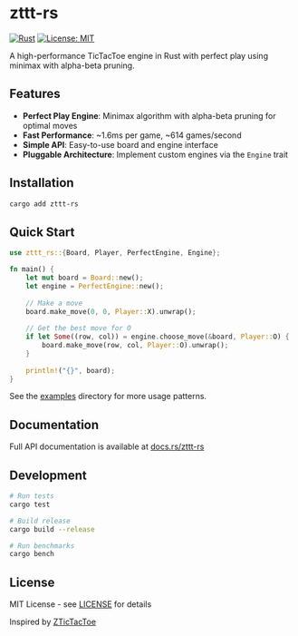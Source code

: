 # zttt-rs

[![Rust](https://img.shields.io/badge/rust-1.90%2B-orange.svg)](https://www.rust-lang.org/)
[![License: MIT](https://img.shields.io/badge/License-MIT-blue.svg)](LICENSE)

A high-performance TicTacToe engine in Rust with perfect play using minimax with alpha-beta pruning.

## Features

- **Perfect Play Engine**: Minimax algorithm with alpha-beta pruning for optimal moves
- **Fast Performance**: ~1.6ms per game, ~614 games/second
- **Simple API**: Easy-to-use board and engine interface
- **Pluggable Architecture**: Implement custom engines via the `Engine` trait

## Installation

```bash
cargo add zttt-rs
```

## Quick Start

```rust
use zttt_rs::{Board, Player, PerfectEngine, Engine};

fn main() {
    let mut board = Board::new();
    let engine = PerfectEngine::new();
    
    // Make a move
    board.make_move(0, 0, Player::X).unwrap();
    
    // Get the best move for O
    if let Some((row, col)) = engine.choose_move(&board, Player::O) {
        board.make_move(row, col, Player::O).unwrap();
    }
    
    println!("{}", board);
}
```

See the [examples](examples/) directory for more usage patterns.

## Documentation

Full API documentation is available at [docs.rs/zttt-rs](https://docs.rs/zttt-rs)

## Development

```bash
# Run tests
cargo test

# Build release
cargo build --release

# Run benchmarks
cargo bench
```

## License

MIT License - see [LICENSE](LICENSE) for details

Inspired by [ZTicTacToe](https://github.com/ZTicTacToe)
